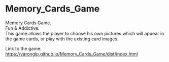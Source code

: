 # Memory_Cards_Game

Memory Cards Game.  
Fun & Addictive.  
This game allows the player to choose his own pictures which will appear in the game cards, or play with the existing card images.

Link to the game: https://yaronglp.github.io/Memory_Cards_Game/dist/index.html
